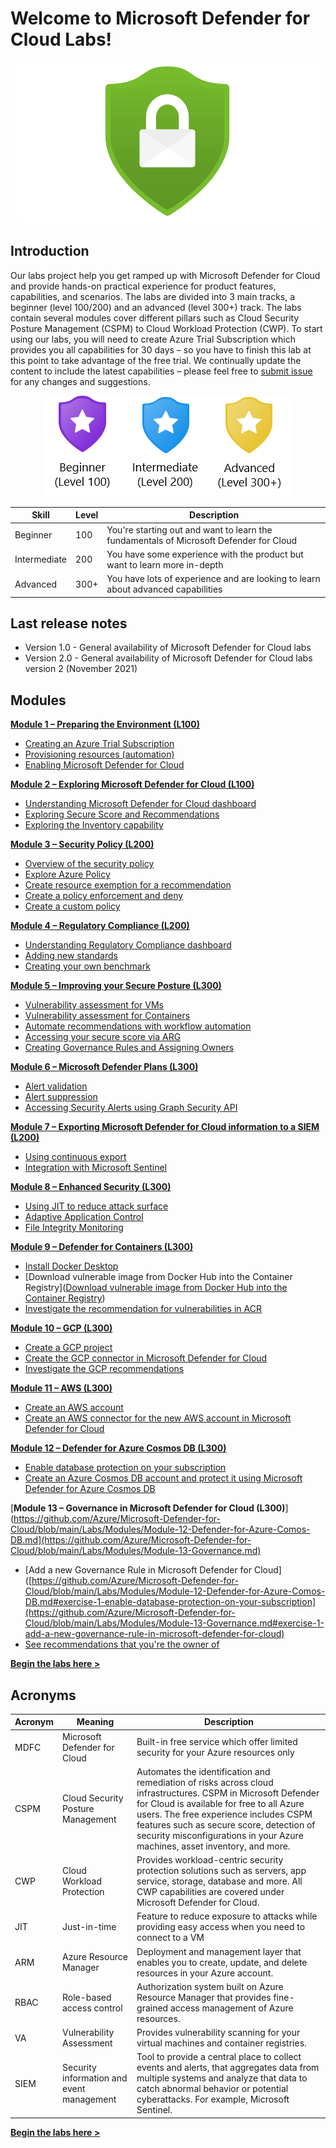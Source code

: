 # Welcome to Microsoft Defender for Cloud Labs!

<p align="center">
<img src="./Images/asc-labs-logo.png?raw=true">
</p>

## Introduction
Our labs project help you get ramped up with Microsoft Defender for Cloud and provide hands-on practical experience for product features, capabilities, and scenarios. The labs are divided into 3 main tracks, a beginner (level 100/200) and an advanced (level 300+) track. The labs contain several modules cover different pillars such as Cloud Security Posture Management (CSPM) to Cloud Workload Protection  (CWP). To start using our labs, you will need to create Azure Trial Subscription which provides you all capabilities for 30 days – so you have to finish this lab at this point to take advantage of the free trial. We continually update the content to include the latest capabilities – please feel free to [submit issue](https://github.com/Azure/Azure-Security-Center/issues/new/choose) for any changes and suggestions.

<p align="center">
<img src="./Images/asc-labs-levels.png?raw=true">
</p>

Skill | Level | Description
----- | ----- | -----------
Beginner | 100 | You're starting out and want to learn the fundamentals of Microsoft Defender for Cloud
Intermediate | 200 | You have some experience with the product but want to learn more in-depth
Advanced | 300+ | You have lots of experience and are looking to learn about advanced capabilities

## Last release notes

* Version 1.0 - General availability of Microsoft Defender for Cloud labs
* Version 2.0 - General availability of Microsoft Defender for Cloud labs version 2 (November 2021)

## Modules

[**Module 1 – Preparing the Environment (L100)**](https://github.com/Azure/Microsoft-Defender-for-Cloud/blob/main/Labs/Modules/Module-1-Preparing-the-Environment.md)
- [Creating an Azure Trial Subscription](./Modules/Module-1-Preparing-the-Environment.md#exercise-1-creating-an-azure-trial-subscription)
- [Provisioning resources (automation)](./Modules/Module-1-Preparing-the-Environment.md#exercise-2-provisioning-resources)
- [Enabling Microsoft Defender for Cloud](./Modules/Module-1-Preparing-the-Environment.md#exercise-3-enabling-azure-defender)
 
[**Module 2 – Exploring Microsoft Defender for Cloud (L100)**](https://github.com/Azure/Microsoft-Defender-for-Cloud/blob/main/Labs/Modules/Module-2-Exploring-Azure-Security-Center.md)
- [Understanding Microsoft Defender for Cloud dashboard](./Modules/Module-2-Exploring-Azure-Security-Center.md#exercise-1-understanding-azure-security-center-dashboard)
- [Exploring Secure Score and Recommendations](./Modules/Module-2-Exploring-Azure-Security-Center.md#exercise-2-exploring-secure-score-and-recommendations)
- [Exploring the Inventory capability](./Modules/Module-2-Exploring-Azure-Security-Center.md#exercise-3-exploring-the-inventory-capability)
 
[**Module 3 – Security Policy (L200)**](https://github.com/Azure/Microsoft-Defender-for-Cloud/blob/main/Labs/Modules/Module-3-ASC-Security-Policy.md)
- [Overview of the security policy](./Modules/Module-3-ASC-Security-Policy.md#exercise-1-overview-of-the-asc-policy)
- [Explore Azure Policy](./Modules/Module-3-ASC-Security-Policy.md#exercise-2-explore-azure-policy)
- [Create resource exemption for a recommendation](./Modules/Module-3-ASC-Security-Policy.md#exercise-3-create-resource-exemption-for-a-recommendation)
- [Create a policy enforcement and deny](./Modules/Module-3-ASC-Security-Policy.md#exercise-4-create-a-policy-enforcement-and-deny)
- [Create a custom policy](./Modules/Module-3-ASC-Security-Policy.md#exercise-5-create-a-custom-policy)

[**Module 4 – Regulatory Compliance (L200)**](https://github.com/Azure/Microsoft-Defender-for-Cloud/blob/main/Labs/Modules/Module-4-Regulatory-Compliance.md)
- [Understanding Regulatory Compliance dashboard](./Modules/Module-4-Regulatory-Compliance.md#exercise-1-understanding-regulatory-compliance-dashboard)
- [Adding new standards](./Modules/Module-4-Regulatory-Compliance.md#exercise-2-adding-new-standards)
- [Creating your own benchmark](./Modules/Module-4-Regulatory-Compliance.md#exercise-3-creating-your-own-benchmark)
 
[**Module 5 – Improving your Secure Posture (L300)**](https://github.com/Azure/Microsoft-Defender-for-Cloud/blob/main/Labs/Modules/Module-5-Improving-your-Secure-Posture.md)
- [Vulnerability assessment for VMs](./Modules/Module-5-Improving-your-Secure-Posture.md#exercise-1-vulnerability-assessment-for-vms)
- [Vulnerability assessment for Containers](./Modules/Module-5-Improving-your-Secure-Posture.md#exercise-2-vulnerability-assessment-for-containers)
- [Automate recommendations with workflow automation](./Modules/Module-5-Improving-your-Secure-Posture.md#exercise-3-automate-recommendations-with-workflow-automation)
- [Accessing your secure score via ARG](./Modules/Module-5-Improving-your-Secure-Posture.md#exercise-4-accessing-your-secure-score-via-arg)
- [Creating Governance Rules and Assigning Owners](./Modules/Module-5-Improving-your-Secure-Posture.md#exercise-4-accessing-your-secure-score-via-arg)
 
[**Module 6 – Microsoft Defender Plans (L300)**](https://github.com/Azure/Microsoft-Defender-for-Cloud/blob/main/Labs/Modules/Module-6-Azure-Defender.md)
- [Alert validation](./Modules/Module-6-Azure-Defender.md#exercise-1-alert-validation)
- [Alert suppression](./Modules/Module-6-Azure-Defender.md#exercise-2-alert-suppression)
- [Accessing Security Alerts using Graph Security API](./Modules/Module-6-Azure-Defender.md#exercise-3-accessing-security-alerts-using-graph-security-api)

[**Module 7 – Exporting Microsoft Defender for Cloud information to a SIEM (L200)**](https://github.com/Azure/Microsoft-Defender-for-Cloud/blob/main/Labs/Modules/Module-7-Exporting-ASC-information-to-a-SIEM.md)
- [Using continuous export](./Modules/Module-7-Exporting-ASC-information-to-a-SIEM.md#exercise-1-using-continuous-export)
- [Integration with Microsoft Sentinel](./Modules/Module-7-Exporting-ASC-information-to-a-SIEM.md#exercise-2-integration-with-azure-sentinel)

[**Module 8 – Enhanced Security (L300)**](https://github.com/Azure/Microsoft-Defender-for-Cloud/blob/main/Labs/Modules/Module-8-Advance-Cloud-Defense.md)
- [Using JIT to reduce attack surface](./Modules/Module-8-Advance-Cloud-Defense.md#exercise-1-using-jit-to-reduce-attack-surface)
- [Adaptive Application Control](./Modules/Module-8-Advance-Cloud-Defense.md#exercise-2-adaptive-application-control)
- [File Integrity Monitoring](./Modules/Module-8-Advance-Cloud-Defense.md#exercise-3-file-integrity-monitoring)

[**Module 9 – Defender for Containers (L300)**](https://github.com/Azure/Microsoft-Defender-for-Cloud/blob/main/Labs/Modules/Module-9-Defender-For-Containers.md)
- [Install Docker Desktop](https://github.com/Azure/Microsoft-Defender-for-Cloud/blob/main/Labs/Modules/Module-1-Preparing-the-Environment.md)
- [Download vulnerable image from Docker Hub into the Container Registry]([Download vulnerable image from Docker Hub into the Container Registry](https://github.com/Azure/Microsoft-Defender-for-Cloud/blob/main/Labs/Modules/Module-9-Defender-For-Containers.md#exercise-2-download-vulnerable-image-from-docker-hub-into-the-container-registry))
- [Investigate the recommendation for vulnerabilities in ACR](https://github.com/Azure/Microsoft-Defender-for-Cloud/blob/main/Labs/Modules/Module-9-Defender-For-Containers.md#exercise-3-investigate-the-recommendation-for-vulnerabilities-in-acr)

[**Module 10 – GCP (L300)**](https://github.com/Azure/Microsoft-Defender-for-Cloud/blob/main/Labs/Modules/Module-10-GCP.md)
- [Create a GCP project](https://github.com/Azure/Microsoft-Defender-for-Cloud/blob/main/Labs/Modules/Module-10-GCP.md#exercise-1-create-a-gcp-project)
- [Create the GCP connector in Microsoft Defender for Cloud](https://github.com/Azure/Microsoft-Defender-for-Cloud/blob/main/Labs/Modules/Module-10-GCP.md#exercise-2-create-the-gcp-connector-in-microsoft-defender-for-cloud)
- [Investigate the GCP recommendations](https://github.com/Azure/Microsoft-Defender-for-Cloud/blob/main/Labs/Modules/Module-10-GCP.md#exercise-3-investigate-the-gcp-recommendations)

[**Module 11 – AWS (L300)**](https://github.com/Azure/Microsoft-Defender-for-Cloud/blob/main/Labs/Modules/Module-11-AWS.md)
- [Create an AWS account](https://github.com/Azure/Microsoft-Defender-for-Cloud/blob/main/Labs/Modules/Module-11-AWS.md#exercise-1-create-an-aws-account)
- [Create an AWS connector for the new AWS account in Microsoft Defender for Cloud](https://github.com/Azure/Microsoft-Defender-for-Cloud/blob/main/Labs/Modules/Module-11-AWS.md#exercise-2-create-an-aws-connector-for-the-new-aws-account-in-microsoft-defender-for-cloud)

[**Module 12 – Defender for Azure Cosmos DB (L300)**](https://github.com/Azure/Microsoft-Defender-for-Cloud/blob/main/Labs/Modules/Module-12-Defender-for-Azure-Comos-DB.md)
- [Enable database protection on your subscription](https://github.com/Azure/Microsoft-Defender-for-Cloud/blob/main/Labs/Modules/Module-12-Defender-for-Azure-Comos-DB.md#exercise-1-enable-database-protection-on-your-subscription)
- [Create an Azure Cosmos DB account and protect it using Microsoft Defender for Azure Cosmos DB](https://github.com/Azure/Microsoft-Defender-for-Cloud/blob/main/Labs/Modules/Module-12-Defender-for-Azure-Comos-DB.md#exercise-2-create-an-azure-cosmos-db-account-and-protect-it-using-microsoft-defender-for-azure-cosmos-db)

[**Module 13 – Governance in Microsoft Defender for Cloud (L300)**](https://github.com/Azure/Microsoft-Defender-for-Cloud/blob/main/Labs/Modules/Module-12-Defender-for-Azure-Comos-DB.md](https://github.com/Azure/Microsoft-Defender-for-Cloud/blob/main/Labs/Modules/Module-13-Governance.md)
- [Add a new Governance Rule in Microsoft Defender for Cloud]([https://github.com/Azure/Microsoft-Defender-for-Cloud/blob/main/Labs/Modules/Module-12-Defender-for-Azure-Comos-DB.md#exercise-1-enable-database-protection-on-your-subscription](https://github.com/Azure/Microsoft-Defender-for-Cloud/blob/main/Labs/Modules/Module-13-Governance.md#exercise-1-add-a-new-governance-rule-in-microsoft-defender-for-cloud)
- [See recommendations that you're the owner of]([https://github.com/Azure/Microsoft-Defender-for-Cloud/blob/main/Labs/Modules/Module-12-Defender-for-Azure-Comos-DB.md#exercise-2-create-an-azure-cosmos-db-account-and-protect-it-using-microsoft-defender-for-azure-cosmos-db](https://github.com/Azure/Microsoft-Defender-for-Cloud/blob/main/Labs/Modules/Module-13-Governance.md#exercise-2-see-recommendations-that-youre-the-owner-of))

[**Begin the labs here >**](https://github.com/Azure/Microsoft-Defender-for-Cloud/blob/main/Labs/Modules/Module-1-Preparing-the-Environment.md)

## Acronyms

Acronym | Meaning | Description
------- | --- | -----------
MDFC | Microsoft Defender for Cloud | Built-in free service which offer limited security for your Azure resources only
CSPM | Cloud Security Posture Management | Automates the identification and remediation of risks across cloud infrastructures. CSPM in Microsoft Defender for Cloud is available for free to all Azure users. The free experience includes CSPM features such as secure score, detection of security misconfigurations in your Azure machines, asset inventory, and more.
CWP | Cloud Workload Protection | Provides workload-centric security protection solutions such as servers, app service, storage, database and more. All CWP capabilities are covered under Microsoft Defender for Cloud.
JIT | Just-in-time | Feature to reduce exposure to attacks while providing easy access when you need to connect to a VM
ARM | Azure Resource Manager | Deployment and management layer that enables you to create, update, and delete resources in your Azure account.
RBAC | Role-based access control | Authorization system built on Azure Resource Manager that provides fine-grained access management of Azure resources.
VA | Vulnerability Assessment | Provides vulnerability scanning for your virtual machines and container registries.
SIEM | Security information and event management | Tool to provide a central place to collect events and alerts, that aggregates data from multiple systems and analyze that data to catch abnormal behavior or potential cyberattacks. For example, Microsoft Sentinel.


[**Begin the labs here >**](https://github.com/Azure/Microsoft-Defender-for-Cloud/blob/main/Labs/Modules/Module-1-Preparing-the-Environment.md)
